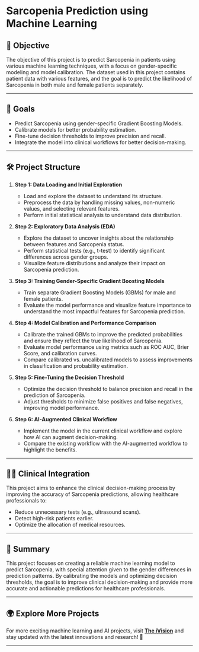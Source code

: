 # Sarcopenia Prediction using Machine Learning  

## 🎯 Objective  
The objective of this project is to predict Sarcopenia in patients using various machine learning techniques, with a focus on gender-specific modeling and model calibration. The dataset used in this project contains patient data with various features, and the goal is to predict the likelihood of Sarcopenia in both male and female patients separately.  

---

## 🎯 Goals  

- Predict Sarcopenia using gender-specific Gradient Boosting Models.  
- Calibrate models for better probability estimation.  
- Fine-tune decision thresholds to improve precision and recall.  
- Integrate the model into clinical workflows for better decision-making.  

---

## 🛠️ Project Structure  

1. **Step 1: Data Loading and Initial Exploration**  
   - Load and explore the dataset to understand its structure.  
   - Preprocess the data by handling missing values, non-numeric values, and selecting relevant features.  
   - Perform initial statistical analysis to understand data distribution.  

2. **Step 2: Exploratory Data Analysis (EDA)**  
   - Explore the dataset to uncover insights about the relationship between features and Sarcopenia status.  
   - Perform statistical tests (e.g., t-test) to identify significant differences across gender groups.  
   - Visualize feature distributions and analyze their impact on Sarcopenia prediction.  

3. **Step 3: Training Gender-Specific Gradient Boosting Models**  
   - Train separate Gradient Boosting Models (GBMs) for male and female patients.  
   - Evaluate the model performance and visualize feature importance to understand the most impactful features for Sarcopenia prediction.  

4. **Step 4: Model Calibration and Performance Comparison**  
   - Calibrate the trained GBMs to improve the predicted probabilities and ensure they reflect the true likelihood of Sarcopenia.  
   - Evaluate model performance using metrics such as ROC AUC, Brier Score, and calibration curves.  
   - Compare calibrated vs. uncalibrated models to assess improvements in classification and probability estimation.  

5. **Step 5: Fine-Tuning the Decision Threshold**  
   - Optimize the decision threshold to balance precision and recall in the prediction of Sarcopenia.  
   - Adjust thresholds to minimize false positives and false negatives, improving model performance.  

6. **Step 6: AI-Augmented Clinical Workflow**  
   - Implement the model in the current clinical workflow and explore how AI can augment decision-making.  
   - Compare the existing workflow with the AI-augmented workflow to highlight the benefits.  

---

## 🧑‍⚕️ Clinical Integration  
This project aims to enhance the clinical decision-making process by improving the accuracy of Sarcopenia predictions, allowing healthcare professionals to:  
- Reduce unnecessary tests (e.g., ultrasound scans).  
- Detect high-risk patients earlier.  
- Optimize the allocation of medical resources.  

---

## 🎯 Summary  
This project focuses on creating a reliable machine learning model to predict Sarcopenia, with special attention given to the gender differences in prediction patterns. By calibrating the models and optimizing decision thresholds, the goal is to improve clinical decision-making and provide more accurate and actionable predictions for healthcare professionals.  

---

## 🌍 Explore More Projects  
For more exciting machine learning and AI projects, visit **[The iVision](https://theivision.wordpress.com/)** and stay updated with the latest innovations and research! 🚀  

---
